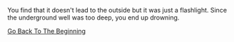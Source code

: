 You find that it doesn't lead to the outside but it was just a flashlight. Since the underground well was too deep, you end up drowning.

[Go Back To The Beginning](../README.md)